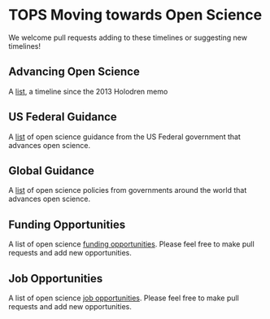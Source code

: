 # TOPS Moving towards Open Science

We welcome pull requests adding to these timelines or suggesting new timelines!

## Advancing Open Science

A [list](./Open_Timeline.md), a timeline since the 2013 Holodren memo

## US Federal Guidance

A [list](./federal_guidance.md) of open science guidance from the US Federal government that advances open science.

## Global Guidance

A [list](./global_policies.md) of open science policies from governments around the world that advances open science.

## Funding Opportunities

A list of open science [funding opportunities](./funding_opportunities.md). Please feel free to make pull requests and add new opportunities.

## Job Opportunities

A list of open science [job opportunities](./job_opportunities.md). Please feel free to make pull requests and add new opportunities.
